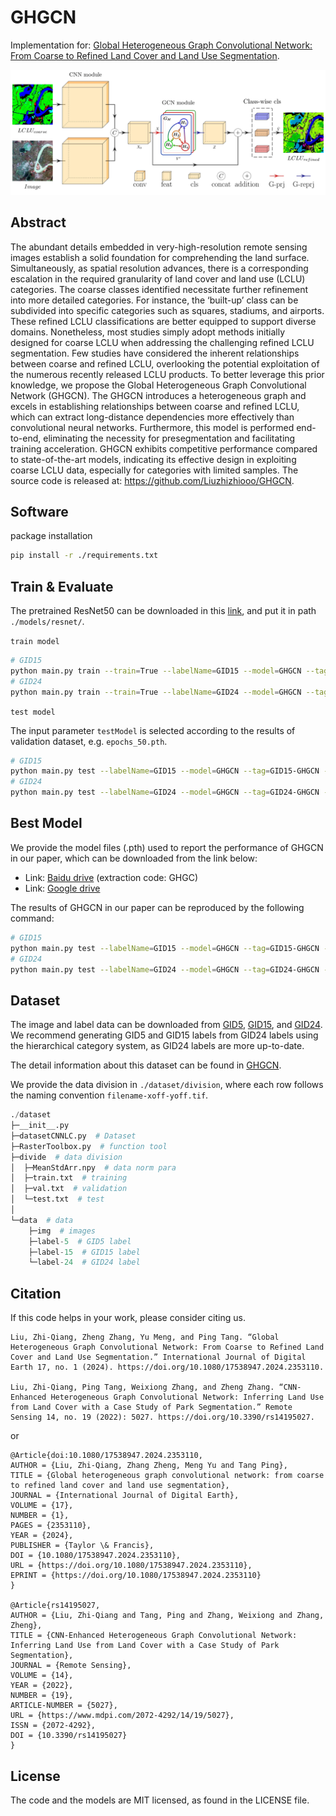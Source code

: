 # GHGCN

Implementation for: [Global Heterogeneous Graph Convolutional Network: From Coarse to Refined Land Cover and Land Use Segmentation](https://www.tandfonline.com/doi/10.1080/17538947.2024.2353110).

![Model](ReadMe.assets/Model.jpg)

## Abstract

The abundant details embedded in very-high-resolution remote sensing images establish a solid foundation for comprehending the land surface. Simultaneously, as spatial resolution advances, there is a corresponding escalation in the required granularity of land cover and land use (LCLU) categories. The coarse classes identified necessitate further refinement into more detailed categories. For instance, the ‘built-up’ class can be subdivided into specific categories such as squares, stadiums, and airports. These refined LCLU classifications are better equipped to support diverse domains. Nonetheless, most studies simply adopt methods initially designed for coarse LCLU when addressing the challenging refined LCLU segmentation. Few studies have considered the inherent relationships between coarse and refined LCLU, overlooking the potential exploitation of the numerous recently released LCLU products. To better leverage this prior knowledge, we propose the Global Heterogeneous Graph Convolutional Network (GHGCN). The GHGCN introduces a heterogeneous graph and excels in establishing relationships between coarse and refined LCLU, which can extract long-distance dependencies more effectively than convolutional neural networks. Furthermore, this model is performed end-to-end, eliminating the necessity for presegmentation and facilitating training acceleration. GHGCN exhibits competitive performance compared to state-of-the-art models, indicating its effective design in exploiting coarse LCLU data, especially for categories with limited samples. The source code is released at: https://github.com/Liuzhizhiooo/GHGCN.

## Software

package installation

```sh
pip install -r ./requirements.txt
```

## Train & Evaluate

The pretrained ResNet50 can be downloaded in this [link](https://download.pytorch.org/models/resnet50-0676ba61.pth), and put it in path `./models/resnet/`.

`train model`

```sh
# GID15
python main.py train --train=True --labelName=GID15 --model=GHGCN --tag=GID15-GHGCN
# GID24
python main.py train --train=True --labelName=GID24 --model=GHGCN --tag=GID24-GHGCN
```



`test model`

The input parameter `testModel` is selected according to the results of validation dataset, e.g. `epochs_50.pth`.

```sh
# GID15
python main.py test --labelName=GID15 --model=GHGCN --tag=GID15-GHGCN --testModel=xxx
# GID24
python main.py test --labelName=GID24 --model=GHGCN --tag=GID24-GHGCN --testModel=xxx
```

## Best Model

We provide the model files (.pth) used to report the performance of GHGCN in our paper, which can be downloaded from the link below:

+ Link: [Baidu drive](https://pan.baidu.com/s/1PzrYiBgz2pAQb8HtsUKtEA) (extraction code: GHGC)
+ Link: [Google drive](https://drive.google.com/drive/folders/16iTfRbtTI2kUbmLD20fIgmcJczwaqcJ3?usp=sharing)

The results of GHGCN in our paper can be reproduced by the following command:

```sh
# GID15
python main.py test --labelName=GID15 --model=GHGCN --tag=GID15-GHGCN --testModel=epochs_50.pth
# GID24
python main.py test --labelName=GID24 --model=GHGCN --tag=GID24-GHGCN --testModel=epochs_50.pth
```

## Dataset

The image and label data can be downloaded from [GID5](https://x-ytong.github.io/project/GID.html), [GID15](https://captain-whu.github.io/HPS-Net/), and [GID24](https://x-ytong.github.io/project/Five-Billion-Pixels.html). We recommend generating GID5 and GID15 labels from GID24 labels using the hierarchical category system, as GID24 labels are more up-to-date.

The detail information about this dataset can be found in [GHGCN](https://www.tandfonline.com/doi/10.1080/17538947.2024.2353110).

We provide the data division in `./dataset/division`, where each row follows the naming convention `filename-xoff-yoff.tif`.

```python
./dataset
├─__init__.py
├─datasetCNNLC.py  # Dataset
├─RasterToolbox.py  # function tool
├─divide  # data division
│  ├─MeanStdArr.npy  # data norm para
│  ├─train.txt  # training
│  ├─val.txt  # validation
│  └─test.txt  # test
│
└─data  # data
    ├─img  # images
    ├─label-5  # GID5 label
    ├─label-15  # GID15 label
    └─label-24  # GID24 label
```



## Citation

If this code helps in your work, please consider citing us.

```
Liu, Zhi-Qiang, Zheng Zhang, Yu Meng, and Ping Tang. “Global Heterogeneous Graph Convolutional Network: From Coarse to Refined Land Cover and Land Use Segmentation.” International Journal of Digital Earth 17, no. 1 (2024). https://doi.org/10.1080/17538947.2024.2353110.

Liu, Zhi-Qiang, Ping Tang, Weixiong Zhang, and Zheng Zhang. “CNN-Enhanced Heterogeneous Graph Convolutional Network: Inferring Land Use from Land Cover with a Case Study of Park Segmentation.” Remote Sensing 14, no. 19 (2022): 5027. https://doi.org/10.3390/rs14195027.
```

or

```
@Article{doi:10.1080/17538947.2024.2353110,
AUTHOR = {Liu, Zhi-Qiang, Zhang Zheng, Meng Yu and Tang Ping},
TITLE = {Global heterogeneous graph convolutional network: from coarse to refined land cover and land use segmentation},
JOURNAL = {International Journal of Digital Earth},
VOLUME = {17},
NUMBER = {1},
PAGES = {2353110},
YEAR = {2024},
PUBLISHER = {Taylor \& Francis},
DOI = {10.1080/17538947.2024.2353110},
URL = {https://doi.org/10.1080/17538947.2024.2353110},
EPRINT = {https://doi.org/10.1080/17538947.2024.2353110}
}

@Article{rs14195027,
AUTHOR = {Liu, Zhi-Qiang and Tang, Ping and Zhang, Weixiong and Zhang, Zheng},
TITLE = {CNN-Enhanced Heterogeneous Graph Convolutional Network: Inferring Land Use from Land Cover with a Case Study of Park Segmentation},
JOURNAL = {Remote Sensing},
VOLUME = {14},
YEAR = {2022},
NUMBER = {19},
ARTICLE-NUMBER = {5027},
URL = {https://www.mdpi.com/2072-4292/14/19/5027},
ISSN = {2072-4292},
DOI = {10.3390/rs14195027}
}
```



## License

The code and the models are MIT licensed, as found in the LICENSE file.
